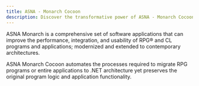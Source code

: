 ```yaml
---
title: ASNA - Monarch Cocoon
description: Discover the transformative power of ASNA - Monarch Cocoon, a cutting-edge solution designed to revolutionize your digital transformation journey. This comprehensive overview introduces you to the core functionalities, innovative features, and unique benefits of Monarch Cocoon, setting the stage for seamless integration and enhanced operational efficiency. Whether you're looking to modernize legacy systems, streamline business processes, or unlock new opportunities for growth, Monarch Cocoon offers the tools and insights needed to propel your organization forward. Dive into the world of Monarch Cocoon and embark on a path to digital excellence.
---
```


ASNA Monarch is a comprehensive set of software applications that can improve the performance, integration, and usability of RPG® and CL programs and applications; modernized and extended to contemporary architectures.

ASNA Monarch Cocoon automates the processes required to migrate RPG programs or entire applications to .NET architecture yet preserves the original program logic and application functionality.



